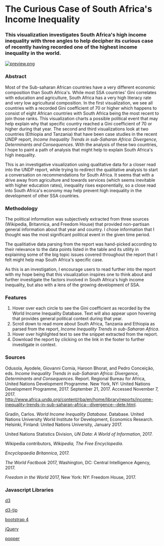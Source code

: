 # The Curious Case of South Africa's Income Inequality

### This visualization investigates South Africa's high income inequality with three angles to help decipher its curious case of recently having recorded one of the highest income inequality in the world.

[![preview.png](https://benzyi.github.io/ms-1/preview.PNG)](https://benzyi.github.io/ms-1/)

### Abstract
Most of the Sub-saharan African countries have a very different economic composition than South Africa's. While most SSA countries' Gini correlates with education and agriculture, South Africa has a very high literacy rate and very low agricultural composition. In the first visualization, we see all countries with a recorded Gini coefficient of 70 or higher which happens to consist of eight African countries with South Africa being the most recent to join those ranks. This visualization charts a possible political event that may help explain why that specific country reached a Gini coefficient of 70 or higher during that year. The second and third visualizations look at two countries (Ethiopia and Tanzania) that have been case studies in the recent UNDP report, *Income Inequality Trends in sub-Saharan Africa: Divergence, Determinants and Consequences*. With the analysis of these two countries, I hope to paint a path of analysis that might help to explain South Africa's high inequality.

This is an investigative visualization using qualitative data for a closer read into the UNDP report, while trying to redirect the qualitative analysis to start a conversation on recommendations for South Africa. It seems that with a drive away from agriculture and towards services (which seems inevitable with higher education rates), inequality rises exponentially, so a close read into South Africa's economy may help prevent high inequality in the development of other SSA countries.

### Methodology
The political information was subjectively extracted from three sources (Wikipedia, Britannica, and Freedom House) that provided non-partisan general information about that year and country. I chose information that I thought was the most significant political event in the given time period.

The qualitiative data parsing from the report was hand-picked according to their relevance to the data points listed in the table and its utility in explaining some of the big topic issues covered throughout the report that I felt might help map South Africa's specific case.

As this is an investigation, I encourage users to read further into the report with my hope being that this visualization inspires one to think about and further investigate the factors involved in South Africa's high income inequality, but also with a lens of the growing development of SSA.

### Features
1. Hover over each circle to see the Gini coefficient as recorded by the World Income Inequality Database. Text will also appear upon hovering that provides general political context during that year.
2. Scroll down to read more about South Africa, Tanzania and Ethiopia as parsed from the report, *Income Inequality Trends in sub-Saharan Africa*.
3. Hover over highlighted text to see the snippet extracted from the report.
4. Download the report by clicking on the link in the footer to further investigate in context.

### Sources
Odusola, Ayodele, Giovanni Cornia, Haroon Bhorat, and Pedro Conceição, eds. *Income Inequality Trends in sub-Saharan Africa: Divergence, Determinants and Consequences*. Report. Regional Bureau for Africa, United Nations Development Programme. New York, NY: United Nations Development Programme, 2017. September 21, 2017. Accessed November 7, 2017. http://www.africa.undp.org/content/rba/en/home/library/reports/income-inequality-trends-in-sub-saharan-africa--divergence--dete.html.

Gradín, Carlos. *World Income Inequality Database*. Database. United Nations University World Institute for Development, Economics Research.  Helsinki, Finland: United Nations University, January 2017.

United Nations Statistics Division, *UN Data: A World of Information*, 2017.

Wikipedia contributors, *Wikipedia, The Free Encyclopedia*.

*Encyclopaedia Britannica*, 2017.

*The World Factbook* 2017, Washington, DC: Central Intelligence Agency, 2017.

*Freedom in the World* 2017, New York: NY: Freedom House, 2017.

### Javascript Libraries
[d3](https://d3js.org/)

[d3-tip](https://github.com/Caged/d3-tip)

[bootstrap 4](https://getbootstrap.com/)

[jQuery](https://jquery.com/)

[popper](https://popper.js.org/)